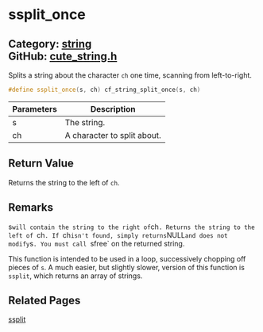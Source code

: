 # ssplit_once

Category: [string](https://github.com/RandyGaul/cute_framework/blob/master/docs/api_reference?id=string)  
GitHub: [cute_string.h](https://github.com/RandyGaul/cute_framework/blob/master/include/cute_string.h)  
---

Splits a string about the character `ch` one time, scanning from left-to-right.

```cpp
#define ssplit_once(s, ch) cf_string_split_once(s, ch)
```

Parameters | Description
--- | ---
s | The string.
ch | A character to split about.

## Return Value

Returns the string to the left of `ch`.

## Remarks

s` will contain the string to the right of `ch`.
Returns the string to the left of `ch`.
If `ch` isn't found, simply returns `NULL` and does not modify `s`.
You must call `sfree` on the returned string.

This function is intended to be used in a loop, successively chopping off pieces of `s`.
A much easier, but slightly slower, version of this function is `ssplit`, which returns
an array of strings.

## Related Pages

[ssplit](https://github.com/RandyGaul/cute_framework/blob/master/docs/string/ssplit.md)  
